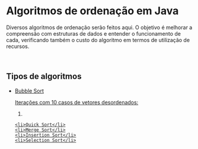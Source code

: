 <h1>Algoritmos de ordenação em Java</h1>

<p>Diversos algoritmos de ordenação serão feitos aqui. O objetivo é melhorar a compreensão com estruturas de dados e entender o funcionamento de cada, verificando também o custo do algoritmo em termos de utilização de recursos.</p><br>

<h2>Tipos de algoritmos</h2>
<ul>
    <li><a href="">Bubble Sort
    <p>Iterações com 10 casos de vetores desordenados:</p>
        <ol>
            <li></li>
        </ol>
    </li>
    
    
    <li>Quick Sort</li>
    <li>Merge Sort</li>
    <li>Insertion Sort</li>
    <li>Selection Sort</li>
</ul>
